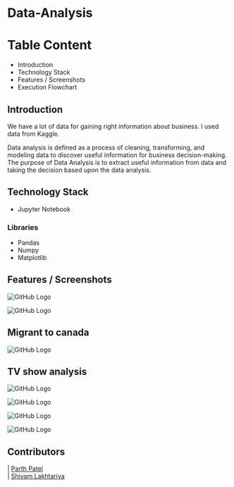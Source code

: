 # Data-Analysis

# Table Content
- Introduction
- Technology Stack
- Features / Screenshots
- Execution Flowchart

## Introduction
We have a lot of data for gaining right information about business. I used data from Kaggle. 

Data analysis is defined as a process of cleaning, transforming, and modeling data to discover useful information for business decision-making. The purpose of Data Analysis is to extract useful information from data and taking the decision based upon the data analysis. 


## Technology Stack
- Jupyter Notebook

### Libraries
- Pandas
- Numpy
- Matplotlib


## Features / Screenshots


![GitHub Logo](https://github.com/shivamlakhtariya/Datra-Analysis/blob/master/Image/avocado_regionwise_avgprice.png)

![GitHub Logo](https://github.com/shivamlakhtariya/Datra-Analysis/blob/master/Image/avocado_avarage_price_Timewise.png)

## Migrant to canada

![GitHub Logo](https://github.com/shivamlakhtariya/Datra-Analysis/blob/master/Image/life_expectation.png)

## TV show analysis

![GitHub Logo](https://github.com/shivamlakhtariya/Datra-Analysis/blob/master/TV_show_analysis/Results/8%20all%20show.JPG)

![GitHub Logo](https://github.com/shivamlakhtariya/Datra-Analysis/blob/master/TV_show_analysis/Results/imdbvsRottentomatoes.JPG)

![GitHub Logo](https://github.com/shivamlakhtariya/Datra-Analysis/blob/master/TV_show_analysis/Results/4%20show%20age%20wise.JPG)

![GitHub Logo](https://github.com/shivamlakhtariya/Datra-Analysis/blob/master/TV_show_analysis/Results/imdbtop100show.JPG)



## Contributors

| [Parth Patel](https://github.com/parth-27)                                                                                                            
| [Shivam Lakhtariya ](https://github.com/shivamlakhtariya)           
